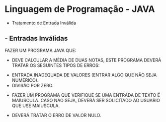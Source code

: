 # Linguagem de Programação - JAVA

* Tratamento de Entrada Inválida

## - Entradas Inválidas

FAZER UM PROGRAMA JAVA QUE: 

- DEVE CALCULAR A MÉDIA DE DUAS NOTAS, ESTE PROGRAMA DEVERÁ TRATAR OS SEGUINTES TIPOS DE ERROS: 
* ENTRADA INADEQUADA DE VALORES (ENTRAR ALGO QUE NÃO SEJA NUMERICO).
* DIVISÃO POR ZERO. 

- FAZER UM PROGRAMA QUE VERIFIQUE SE UMA ENTRADA DE TEXTO É MAIUSCULA. CASO NÃO SEJA, DEVERÁ SER SOLICITADO AO USUARIO QUE USE MAIUSCULA.  
* DEVERÁ TRATAR O ERRO DE VALOR NULO. 